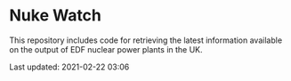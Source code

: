 # Nuke Watch

This repository includes code for retrieving the latest information available on the output of EDF nuclear power plants in the UK.

Last updated: 2021-02-22 03:06